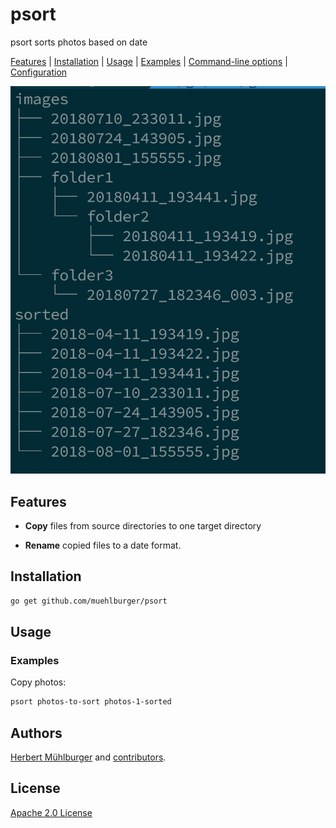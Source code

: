 # psort

psort sorts photos based on date

[Features](#features) | [Installation](#installation) | [Usage](#usage) | [Examples](#examples) | [Command-line options](#options) | [Configuration](#configuration)

![screenshot](https://raw.githubusercontent.com/muehlburger/psort/master/docs/screenshot.png)

## Features

- **Copy** files from source directories to one target directory

- **Rename** copied files to a date format.

## Installation

```bash
go get github.com/muehlburger/psort
```

## Usage

### Examples

Copy photos:

```bash
psort photos-to-sort photos-1-sorted
```

## Authors

[Herbert Mühlburger](https://github.com/muehlburger) and [contributors](https://github.com/muehlburger/psort/graphs/contributors).

## License

[Apache 2.0 License](LICENSE)

[report-card-image]: https://goreportcard.com/badge/github.com/muehlburger/psort
[report-card-url]: https://goreportcard.com/report/github.com/muehlburger/psort